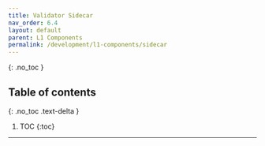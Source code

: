 ```yaml
---
title: Validator Sidecar
nav_order: 6.4
layout: default
parent: L1 Components
permalink: /development/l1-components/sidecar
---
```


{: .no_toc }

## Table of contents
{: .no_toc .text-delta }

1. TOC
{:toc}

---


